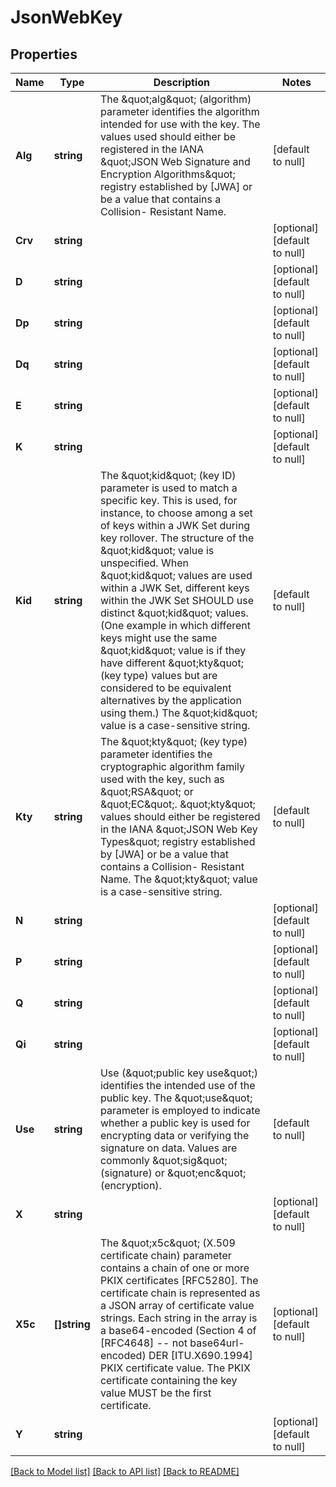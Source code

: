 # JsonWebKey

## Properties
Name | Type | Description | Notes
------------ | ------------- | ------------- | -------------
**Alg** | **string** | The \&quot;alg\&quot; (algorithm) parameter identifies the algorithm intended for use with the key.  The values used should either be registered in the IANA \&quot;JSON Web Signature and Encryption Algorithms\&quot; registry established by [JWA] or be a value that contains a Collision- Resistant Name. | [default to null]
**Crv** | **string** |  | [optional] [default to null]
**D** | **string** |  | [optional] [default to null]
**Dp** | **string** |  | [optional] [default to null]
**Dq** | **string** |  | [optional] [default to null]
**E** | **string** |  | [optional] [default to null]
**K** | **string** |  | [optional] [default to null]
**Kid** | **string** | The \&quot;kid\&quot; (key ID) parameter is used to match a specific key.  This is used, for instance, to choose among a set of keys within a JWK Set during key rollover.  The structure of the \&quot;kid\&quot; value is unspecified.  When \&quot;kid\&quot; values are used within a JWK Set, different keys within the JWK Set SHOULD use distinct \&quot;kid\&quot; values.  (One example in which different keys might use the same \&quot;kid\&quot; value is if they have different \&quot;kty\&quot; (key type) values but are considered to be equivalent alternatives by the application using them.)  The \&quot;kid\&quot; value is a case-sensitive string. | [default to null]
**Kty** | **string** | The \&quot;kty\&quot; (key type) parameter identifies the cryptographic algorithm family used with the key, such as \&quot;RSA\&quot; or \&quot;EC\&quot;. \&quot;kty\&quot; values should either be registered in the IANA \&quot;JSON Web Key Types\&quot; registry established by [JWA] or be a value that contains a Collision- Resistant Name.  The \&quot;kty\&quot; value is a case-sensitive string. | [default to null]
**N** | **string** |  | [optional] [default to null]
**P** | **string** |  | [optional] [default to null]
**Q** | **string** |  | [optional] [default to null]
**Qi** | **string** |  | [optional] [default to null]
**Use** | **string** | Use (\&quot;public key use\&quot;) identifies the intended use of the public key. The \&quot;use\&quot; parameter is employed to indicate whether a public key is used for encrypting data or verifying the signature on data. Values are commonly \&quot;sig\&quot; (signature) or \&quot;enc\&quot; (encryption). | [default to null]
**X** | **string** |  | [optional] [default to null]
**X5c** | **[]string** | The \&quot;x5c\&quot; (X.509 certificate chain) parameter contains a chain of one or more PKIX certificates [RFC5280].  The certificate chain is represented as a JSON array of certificate value strings.  Each string in the array is a base64-encoded (Section 4 of [RFC4648] -- not base64url-encoded) DER [ITU.X690.1994] PKIX certificate value. The PKIX certificate containing the key value MUST be the first certificate. | [optional] [default to null]
**Y** | **string** |  | [optional] [default to null]

[[Back to Model list]](../README.md#documentation-for-models) [[Back to API list]](../README.md#documentation-for-api-endpoints) [[Back to README]](../README.md)


